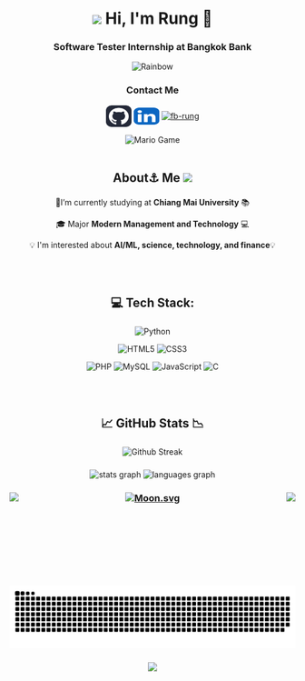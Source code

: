 <h1 align="center"> <img src="https://github.com/TheDudeThatCode/TheDudeThatCode/blob/master/Assets/Hi.gif" width="35" /> Hi, I'm Rung 🌌 </h1>

<h3 align="center">Software Tester Internship at Bangkok Bank</h3>

<p align="center">
    <img
    src="https://komarev.com/ghpvc/?username=Rungza2547&label=Profile%20views&color=0e75b6&style=flat"
    alt="Rainbow"
    />
</p>

<h3 align="center">Contact Me</h3>
 <p align="center">
    <a href="https://github.com/Rungza2547" target="blank">
    <img
        align="center"
        src="https://raw.githubusercontent.com/tandpfun/skill-icons/refs/heads/main/icons/Github-Dark.svg"
        alt="github-Rungza"
        height="38"
        width="45"
    /></a>
    <a href="https://www.linkedin.com/in/prapatson" target="blank">
    <img
        align="center"
        src="https://raw.githubusercontent.com/tandpfun/skill-icons/refs/heads/main/icons/LinkedIn.svg"
        alt="LinkedIn-Rungza"
        height="30"
        width="45"
    /></a>
    <a href="https://www.facebook.com/prapatson.pikunthong.1?locale=th_TH" target="blank">
    <img
        align="center"
        src="https://raw.githubusercontent.com/rahuldkjain/github-profile-readme-generator/master/src/images/icons/Social/facebook.svg"
        alt="fb-rung"
        height="30"
        width="45"
    /></a>
</p>

<div align="center">
<img src="https://github.com/TheDudeThatCode/TheDudeThatCode/blob/master/Assets/Mario_Gameplay.gif" alt="Mario Game" width="800">
</div>

<br/>

## <p align="center"> About⚓ Me <img src="https://github.com/TheDudeThatCode/TheDudeThatCode/blob/master/Assets/Mario_Hello_Big.gif" width="30px"></p> 

<p align="center">📖I’m currently studying at <strong>Chiang Mai University</strong> 📚</p>

<p align="center">🎓 Major <strong>Modern Management and Technology</strong> 💻 </p>

<p align="center">💡 I'm interested about <strong>AI/ML, science, technology, and finance</strong>💡</p>
<br />
<br />

## <p align="center">💻 Tech Stack:</p>

<p align="center">
<img
    src="https://img.shields.io/badge/python-3670A0?style=for-the-badge&amp;logo=python&amp;logoColor=ffdd54"
    alt="Python"
/>
</p>

<p align="center">
<img
    src="https://img.shields.io/badge/html5-%23E34F26.svg?style=for-the-badge&amp;logo=html&amp;logoColor=white"
    alt="HTML5"
/>
<img
    src="https://img.shields.io/badge/css3-%231572B6.svg?style=for-the-badge&amp;logo=css3&amp;logoColor=white"
    alt="CSS3"
/>
<p align="center">
<img src="https://img.shields.io/badge/PHP-777BB4?style=for-the-badge&logo=php&logoColor=white" 
     alt="PHP"
/>
<img
    src="https://img.shields.io/badge/mysql-black.svg?style=for-the-badge&amp;logo=mysql&amp;logoColor=white;"
    alt="MySQL"
/>
<img
    src="https://img.shields.io/badge/javascript-%23323330.svg?style=for-the-badge&amp;logo=javascript&amp;logoColor=%23F7DF1E"
    alt="JavaScript"
/>
<img
    src="https://img.shields.io/badge/c-%2300599C.svg?style=for-the-badge&amp;logo=c&amp;logoColor=white"
    alt="C"
/>
</p>
<br/>
<br/>

## <p align="center"> 📈 GitHub Stats 📉</p>

<p align="center">
  <img
    src="https://github-readme-streak-stats.herokuapp.com/?user=Rungza2547&theme=blueberry&hide_border=true"
    alt="Github Streak"
  />
</p>

###

<div align="center">
  <img src="https://github-readme-stats.vercel.app/api?username=Rungza2547&hide_title=false&hide_rank=false&show_icons=true&include_all_commits=true&count_private=true&disable_animations=false&theme=dracula&locale=en&hide_border=false" height="150" alt="stats graph"  />
  <img src="https://github-readme-stats.vercel.app/api/top-langs?username=Rungza2547&locale=en&hide_title=false&layout=compact&card_width=320&langs_count=5&theme=dracula&hide_border=false" height="150" alt="languages graph"  />
</div>

### 

<img align="left" height="150" src="https://media.giphy.com/media/v1.Y2lkPTc5MGI3NjExbDE1aW55YW9yMmQzcnMzbjh3cDVvNXJ6YTJkdG56ZGhsbjl2ZDM1ZSZlcD12MV9naWZzX3NlYXJjaCZjdD1n/3fNmJ20ErpkjK/giphy.gif"  />
<img align="right" height="150" src="https://media.giphy.com/media/v1.Y2lkPTc5MGI3NjExbDE1aW55YW9yMmQzcnMzbjh3cDVvNXJ6YTJkdG56ZGhsbjl2ZDM1ZSZlcD12MV9naWZzX3NlYXJjaCZjdD1n/ZL2iRxhnDwtSE/giphy.gif"  />

### <div align="center"> [![Moon.svg](https://moon-svg.minung.dev/moon.svg?theme=ray&rotate=0)](https://moon-svg.minung.dev) </div>

<div align="center">
<br clear="both">

 <source
    media="(prefers-color-scheme: dark)"
    srcset="https://raw.githubusercontent.com/platane/snk/output/github-contribution-grid-snake-dark.svg"
 />
 <source
    media="(prefers-color-scheme: dark)"
    srcset="https://raw.githubusercontent.com/platane/snk/output/github-contribution-grid-snake-dark.svg"
 />
 <img
    alt="github contribution grid snake animation"
    src="https://raw.githubusercontent.com/platane/snk/output/github-contribution-grid-snake-dark.svg"
 />
 </div>
  
###

<div align="center">
  <img src="https://profile-counter.glitch.me/Rungza2547/count.svg?" />
</div>

